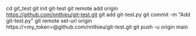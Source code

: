 cd git_test
git init git-test
git remote add origin https://github.com/nnthieu/git-test.git
git add git-test.py
git commit -m "Add git-test.py"
git remote set-url origin https://<my_token>@github.com/nnthieu/git-test.git
git push -u origin main
